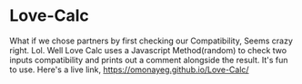 # Love-Calc

What if we chose partners by first checking our Compatibility, Seems crazy right. Lol.
Well Love Calc uses a Javascript Method(random) to check two inputs compatibility and prints out a comment alongside the result. It's fun to use.
Here's a live link, https://omonayeg.github.io/Love-Calc/
